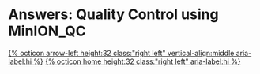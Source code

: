 # Answers: Quality Control using MinION_QC

[{% octicon arrow-left height:32 class:"right left" vertical-align:middle aria-label:hi %}](QC_M.md) [{% octicon home height:32 class:"right left" aria-label:hi %}](index.md) 
